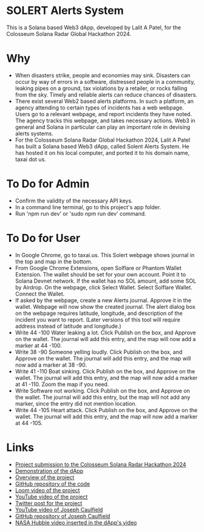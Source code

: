 # SOLERT Alerts System

This is a Solana based Web3 dApp, developed by Lalit A Patel, for the Colosseum Solana Radar Global Hackathon 2024.

# Why

- When disasters strike, people and economies may sink. Disasters can occur by way of errors in a software, distressed people in a community, leaking pipes on a ground, tax violations by a retailer, or rocks falling from the sky. Timely and reliable alerts can reduce chances of disasters.
- There exist several Web2 based alerts platforms. In such a platform, an agency attending to certain types of incidents has a web webpage. Users go to a relevant webpage, and report incidents they have noted. The agency tracks this webpage, and takes necessary actions. Web3 in general and Solana in particular can play an important role in devising alerts systems.
- For the Colosseum Solana Radar Global Hackathon 2024, Lalit A Patel has built a Solana based Web3 dApp, called Solent Alerts System. He has hosted it on his local computer, and ported it to his domain name, taxai dot us.

# To Do for Admin

- Confirm the validity of the necessary API keys.
- In a command line terminal, go to this project's app folder.
- Run 'npm run dev' or 'sudo npm run dev' command. 

# To Do for User

- In Google Chrome, go to taxai.us. This Solert webpage shows journal in the top and map in the bottom.
- From Google Chrome Extensions, open Solflare or Phantom Wallet Extension. The wallet should be set for your own account. Point it to Solana Devnet network. If the wallet has no SOL amount, add some SOL by Airdrop. On the webpage, click Select Wallet. Select Solflare Wallet. Connect the Wallet.
- If asked by the webpage, create a new Alerts journal. Approve it in the wallet. Webpage will now show the created journal. The alert dialog box on the webpage requires latitude, longitude, and description of the incident you want to report. (Later versions of this tool will require address instead of latitude and longitude.)
- Write 44 -100 Water leaking a lot. Click Publish on the box, and Approve on the wallet. The journal will add this entry, and the map will now add a marker at 44 -100.
- Write 38 -90 Someone yelling loudly. Click Publish on the box, and Approve on the wallet. The journal will add this entry, and the map will now add a marker at 38 -90.
- Write 41 -110 Boat sinking. Click Publish on the box, and Approve on the wallet. The journal will add this entry, and the map will now add a marker at 41 -110. Zoom the map if you need.
- Write Software not working. Click Publish on the box, and Approve on the wallet. The journal will add this entry, but the map will not add any marker, since the entry did not mention location.
- Write 44 -105 Heart attack. Click Publish on the box, and Approve on the wallet. The journal will add this entry, and the map will now add a marker at 44 -105.

# Links

- [Project submission to the Colosseum Solana Radar Hackathon 2024](https://arena.colosseum.org/projects/hackathon/solert)
- [Demonstration of the dApp](http://taxai.us)
- [Overview of the project](https://clinos.us)
- [GitHub repository of the code](https://github.com/Lapyl/solert)
- [Loom video of the project](https://www.loom.com/share/bf0d1eec545844059d7855a435203fcc?sid=e93c772d-b9a2-4469-b558-93753b37dab4)
- [YouTube video of the project](https://youtu.be/bK-g56PBBjo)
- [Twitter post for the project](https://x.com/LaPatel1/status/1843524740415402151)
- [YouTube video of Joseph Caulfield](https://youtube.com/watch?v=0RW4V7-a5FU)
- [GitHub repository of Joseph Caulfield](https://github.com/Solana-Workshops/solana-journal)
- [NASA Hubble video inserted in the dApp's video](https://svs.gsfc.nasa.gov/vis/a010000/a014600/a014674/14674_NOVA_WIDE_MP4.mp4)
